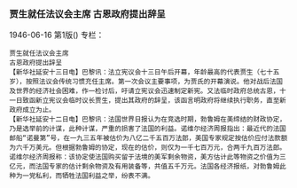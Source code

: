 ### 贾生就任法议会主席  古恩政府提出辞呈

1946-06-16
第1版()
专栏：

    贾生就任法议会主席
    古恩政府提出辞呈
    【新华社延安十三日电】巴黎讯：法立宪议会十三日午后开幕，年龄最高的代表贾生（七十五岁），按照法议会传统习惯充任主席。第一次会议主要事项，为贾氏的开幕演说。他对战后法国及世界的经济社会困难，作一检讨后，吁请立宪议会迅速制定新宪。又法临时政府总统古恩，十一日致函新立宪议会临时议长贾生，提出其政府的辞呈，该函言明政府将继续执行职务，直至新政府成立为止。
    【新华社延安十二日电】巴黎讯：法国世界日报认为在竞选时期，勃鲁姆在美缔结的财政协定，乃是选举前的计谋，此种计谋，严重的损害了法国的利益。诺维尔经济周报指出：最近代的法国邮船“诺曼第”号，在一九三五年被估价为八亿二千五百万法郎，美国专家规定按估价应付法款额为六千万美元。但根据勃鲁姆的协定，现在的估价，则仅为一千七百万元，合两千九百万法郎。诺维尔经济周报称：该协定使法国购买留于法境的美军剩余物资，美方估计此等物资之价值为三亿元，而法国专家的估计剩余物资及有用装备等，共值五千万元。法国各经济报纸，对勃鲁姆此种为一党私利，而牺牲法国利益之举，纷表不满。

